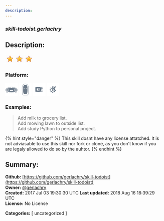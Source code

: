 ```yaml
---
description: 
---
```


### _skill-todoist.gerlachry_  
## Description:  
  
  
![](../.gitbook/assets/star.png)![](../.gitbook/assets/star.png)![](../.gitbook/assets/star.png)  
  
### Platform:  
 ![Mark I](../.gitbook/assets/mark-1-icon.png)  ![Mark II](../.gitbook/assets/mark-2-icon.png)  ![Picroft](../.gitbook/assets/picroft-icon.png)  ![plasmoid](../.gitbook/assets/kde.png)   
### Examples:  
> Add milk to grocery list.  
> Add mowing lawn to outside list.  
> Add study Python to personal project.  
  
{% hint style="danger" %}
This skill dosnt have any license attatched. It is not adviasable to use this skill nor fork or clone, as you don't know if you are legaly allowed to do so by the auhtor.
{% endhint %}
  
## Summary:  
**Github:** [https://github.com/gerlachry/skill-todoist](https://github.com/gerlachry/skill-todoist)  
**Owner:** [@gerlachry](https://github.com/gerlachry)  
**Created:** 2017 Jul 03 19:30:30 UTC  **Last updated:** 2018 Aug 16 18:39:29 UTC  
**License:** No License  
  
**Categories:** [ uncategorized ]   
